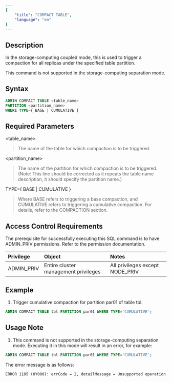 ```yaml
---
{
    "title": "COMPACT TABLE",
    "language": "en"
}
---
```


<!--
Licensed to the Apache Software Foundation (ASF) under one
or more contributor license agreements.  See the NOTICE file
distributed with this work for additional information
regarding copyright ownership.  The ASF licenses this file
to you under the Apache License, Version 2.0 (the
"License"); you may not use this file except in compliance
with the License.  You may obtain a copy of the License at

  http://www.apache.org/licenses/LICENSE-2.0

Unless required by applicable law or agreed to in writing,
software distributed under the License is distributed on an
"AS IS" BASIS, WITHOUT WARRANTIES OR CONDITIONS OF ANY
KIND, either express or implied.  See the License for the
specific language governing permissions and limitations
under the License.
-->
## Description

In the storage-computing coupled mode, this is used to trigger a compaction for all replicas under the specified table partition.

This command is not supported in the storage-computing separation mode.

## Syntax

```sql
ADMIN COMPACT TABLE <table_name> 
PARTITION <partition_name> 
WHERE TYPE={ BASE | CUMULATIVE }
```

## Required Parameters

<table_name>

> The name of the table for which compaction is to be triggered.

<partition_name>

> The name of the partition for which compaction is to be triggered. (Note: This line should be corrected as it repeats the table name description, it should specify the partition name.)

TYPE={ BASE | CUMULATIVE }

> Where BASE refers to triggering a base compaction, and CUMULATIVE refers to triggering a cumulative compaction. For details, refer to the COMPACTION section.

## Access Control Requirements

The prerequisite for successfully executing this SQL command is to have ADMIN_PRIV permissions. Refer to the permission documentation.

| Privilege  | Object                               | Notes                           |
| :--------- | :----------------------------------- | :------------------------------ |
| ADMIN_PRIV | Entire cluster management privileges | All privileges except NODE_PRIV |

## Example

1. Trigger cumulative compaction for partition par01 of table tbl.

  ```sql
  ADMIN COMPACT TABLE tbl PARTITION par01 WHERE TYPE='CUMULATIVE';
  ```

## Usage Note

1. This command is not supported in the storage-computing separation mode. Executing it in this mode will result in an error, for example:

  ```sql
  ADMIN COMPACT TABLE tbl PARTITION par01 WHERE TYPE='CUMULATIVE';
  ```

  The error message is as follows:

  ```Plain
  ERROR 1105 (HY000): errCode = 2, detailMessage = Unsupported operation
  ```